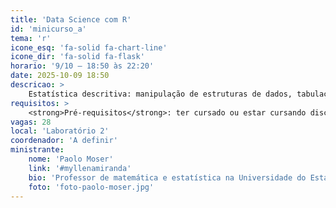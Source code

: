 ```yaml
---
title: 'Data Science com R'
id: 'minicurso_a'
tema: 'r'
icone_esq: 'fa-solid fa-chart-line'
icone_dir: 'fa-solid fa-flask'
horario: '9/10 – 18:50 às 22:20'
date: 2025-10-09 18:50
descricao: >
    Estatística descritiva: manipulação de estruturas de dados, tabulação, gráficos, medidas e resumo e análise exploratória de dados; estatística inferencial: intervalos de confiança, testes de hipóteses e análise de regressão; Estatística multivariada e preditiva: análise de componentes principais e técnicas de machine learning (Random Forest, k-NN); Manipulação de objetos e gerenciamento de memória no R.
requisitos: >
    <strong>Pré-requisitos</strong>: ter cursado ou estar cursando disciplina de probabilidade e estatística.
vagas: 28
local: 'Laboratório 2'
coordenador: 'A definir'
ministrante:
    nome: 'Paolo Moser'
    link: '#myllenamiranda'
    bio: 'Professor de matemática e estatística na Universidade do Estado de Santa Catarina (UDESC).'
    foto: 'foto-paolo-moser.jpg'
---
```


